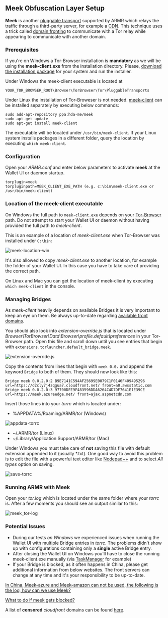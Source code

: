 ## Meek Obfuscation Layer Setup

**Meek** is another [pluggable transport](https://trac.torproject.org/projects/tor/wiki/doc/PluggableTransports) supported by ARMR which relays the traffic through a third-party server, for example a [CDN](https://en.wikipedia.org/wiki/Content_delivery_network). This technique uses a trick called [domain fronting](https://www.bamsoftware.com/papers/fronting/) to communicate with a Tor relay while appearing to communicate with another domain.

### Prerequisites

If you're on Windows a Tor-Browser installation is **mandatory** as we will be using the **meek-client.exe** from the installation directory. Please, [download the installation package](https://www.torproject.org/projects/torbrowser.html.en) for your system and run the installer.

Under Windows the meek-client executable is located at 

`YOUR_TOR_BROWSER_ROOT\Browser\TorBrowser\Tor\PluggableTransports`

Under Linux the installation of Tor-Broweser is not needed. [meek-client](https://launchpad.net/~hda-me/+archive/ubuntu/meek) can be installed separately by executing below commands:

```
sudo add-apt-repository ppa:hda-me/meek
sudo apt-get update
sudo apt-get install meek-client
```

The executable will be located under `/usr/bin/meek-client`. If your Linux system installs packages in a different folder, query the location by executing `which meek-client`. 

### Configuration

Open your *ARMR.conf* and enter below parameters to activate **meek** at the Wallet UI or daemon startup.

```
torplugin=meek
torpluginpath=MEEK_CLIENT_EXE_PATH (e.g. c:\bin\meek-client.exe or /usr/bin/meek-client)
```

### Location of the meek-client executable

On Windows the full path to `meek-client.exe` depends on your [Tor-Browser](https://www.torproject.org/projects/torbrowser.html.en) path. Do not attempt to start your Wallet UI or daemon without having provided the full path to *meek-client*. 

This is an example of a location of *meek-client.exe* when Tor-Browser was installed under `C:\bin`:

![meek-location-win](https://img3.picload.org/image/ddwawdiw/meek_client.png)

It's also allowed to copy *meek-client.exe* to another location, for example the folder of your Wallet UI. In this case you have to take care of providing the correct path.

On Linux and Mac you can get the location of meek-client by executing `which meek-client` in the console.

### Managing Bridges

As *meek-client* heavily depends on available Bridges it is very important to keep an eye on them. Be always up-to-date regarding [available front domains](https://trac.torproject.org/projects/tor/wiki/doc/meek).

You should also look into *extension-override.js* that is located under *Browser\TorBrowser\Data\Browser\profile.default\preferences* in your Tor-Browser path. Open this file and scroll down until you see entries that begin with `extensions.torlauncher.default_bridge.meek`.

![extension-override.js](https://img3.picload.org/image/ddwawala/extension_override.png)

Copy the contents from lines that begin with `meek 0.0.` and append the keyword `Bridge` to both of them. They should now look like this:

```
Bridge meek 0.0.2.0:2 B9E7141C594AF25699E0079C1F0146F409495296 url=https://d2cly7j4zqgua7.cloudfront.net/ front=a0.awsstatic.com
Bridge meek 0.0.2.0:3 97700DFE9F483596DDA6264C4D7DF7641E1E39CE url=https://meek.azureedge.net/ front=ajax.aspnetcdn.com
```

Insert those lines into your *torrc* which is located under:

* %APPDATA%/Roaming/ARMR/tor (Windows)

![appdata-torrc](https://camo.githubusercontent.com/88e2eeb4a949d4f5bbc9fe86d3c1c943de03dc9c/68747470733a2f2f696d67322e7069636c6f61642e6f72672f696d6167652f64647063616772612f746f7272635f706174682e706e67)

* ~/.ARMR/tor (Linux)
* ~/Library/Application Support/ARMR/tor (Mac)

Under Windows you must take care of **not** saving this file with default extension appended to it (usually *.txt). One good way to avoid this problem is to edit the file with a powerful text editor like [Nodepad++](https://notepad-plus-plus.org/download/v7.5.4.html) and to select *All types* option on saving.

![save-torrc](https://img3.picload.org/image/ddwaworl/save_torrc.png)

### Running ARMR with Meek

Open your *tor.log* which is located under the same folder where your *torrc* is. After a few moments you should see an output similar to this:

![meek_tor-log](https://img2.picload.org/image/ddwogdri/meek_log_tor.png)

### Potential Issues

* During our tests *on Windows* we experienced issues when running the Wallet UI with multiple Bridge entries in *torrc*. The problems didn't show up with configurations containing only a **single** active Bridge entry.
* After closing the Wallet UI on Windows you'll have to close the running meek-client.exe manually (via [TaskManager](https://en.wikipedia.org/wiki/Task_Manager_(Windows)) for example)
* If your Bridge is blocked, as it often happens in China, please get additional information from below websites. The front servers can change at any time and it's your responsibility to be up-to-date.


[In China, Meek-azure and Meek-amazon can not be used, the following is the log, how can we use Meek?](https://tor.stackexchange.com/questions/14170/in-china-meek-azure-and-meek-amazon-can-not-be-used-the-following-is-the-log)

[What to do if meek gets blocked?](https://lists.torproject.org/pipermail/tor-talk/2015-January/036410.html)

A list of **censored** *cloudfront* domains can be found [here](https://en.greatfire.org/search/all/cloudfront.net).
